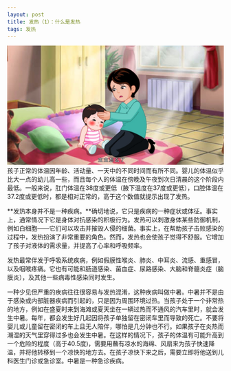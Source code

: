 ```yaml
---
layout: post
title: 发热（1）：什么是发热
tags: 发热
---
```

![什么是发热](images/w2.jpg)
孩子正常的体温因年龄、活动量、一天中的不同时间而有所不同。婴儿的体温似乎比大一点的幼儿高一些，而且每个人的体温在傍晚及午夜到次日清晨的这个阶段内最低。一般来说，肛门体温在38度或更低（腋下温度在37度或更低），口腔体温在37.2度或更低时，都是相对正常的，高于这个数值就提示出现了发热。

**发热本身并不是一种疾病。**确切地说，它只是疾病的一种症状或体征。事实上，通常情况下它是身体对抗感染的积极行为。发热可以刺激身体某些防御机制，例如白细胞——它们可以攻击并摧毁人侵的细菌。事实上，在帮助孩子击败感染的过程中，发热扮演了非常重要的角色。然而，发热也会使孩子觉得不舒服。它增加了孩子对液体的需求量，并提高了心率和呼吸频率。

发热最常伴发于呼吸系统疾病，例如假膜性喉炎、肺炎、中耳炎、流感、重感冒，以及咽喉疼痛。它也有可能和肠道感染、菌血症、尿路感染、大脑和脊髓炎症（脑膜炎），及其他一些病毒性感染同时发生。

一种少见但严重的疾病往往很容易与发热混淆，这种疾病叫做中暑。中暑并不是由于感染或内部脏器疾病而引起的，只是因为周围环境过热。当孩子处于一个非常热的地方，例如在盛夏时来到海滩或夏天坐在一辆过热而不通风的汽车里时，就会发生中暑。每年，都会发生好几起因将孩子单独留在密闭车里而导致的死亡。不要将婴儿或儿童留在密闭的车上且无人陪伴，哪怕是几分钟也不行。如果孩子在炎热而潮湿的天气里穿得过多也会发生中暑。在这样的情况下，孩子的体温有可能升高到一个危险的程度（高于40.5度)，需要用蘸有凉水的海绵、风扇来为孩子快速降温，并将他转移到一个凉快的地方去。在孩子凉快下来之后，需要立即将他送到儿科医生门诊或急诊室。中暑是一种急诊疾病。

